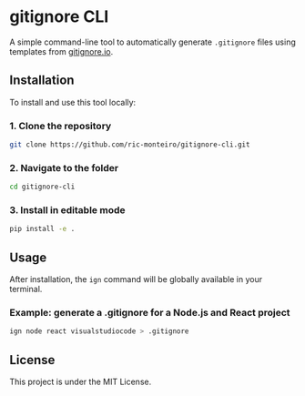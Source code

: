 # gitignore CLI

A simple command-line tool to automatically generate `.gitignore` files using templates from [gitignore.io](https://www.toptal.com/developers/gitignore/).

## Installation

To install and use this tool locally:

### 1. Clone the repository
```bash
git clone https://github.com/ric-monteiro/gitignore-cli.git
```

### 2. Navigate to the folder
```bash
cd gitignore-cli
```

### 3. Install in editable mode
```bash
pip install -e .
```

## Usage

After installation, the `ign` command will be globally available in your terminal.


### Example: generate a .gitignore for a Node.js and React project
```bash
ign node react visualstudiocode > .gitignore
```

## License

This project is under the MIT License.

